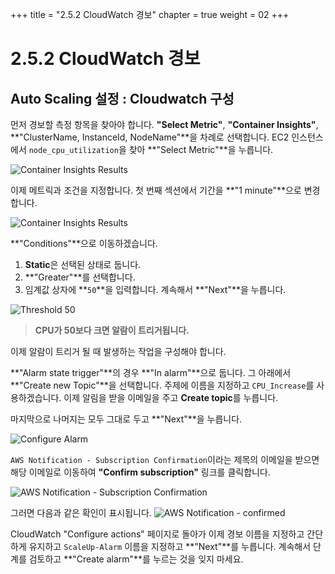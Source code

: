 +++
title = "2.5.2 CloudWatch 경보"
chapter = true
weight = 02
+++

# 2.5.2 CloudWatch 경보
## Auto Scaling 설정 : Cloudwatch 구성

먼저 경보할 측정 항목을 찾아야 합니다. **"Select Metric"**, **"Container Insights"**, **"ClusterName, InstanceId, NodeName"**을 차례로 선택합니다. EC2 인스턴스에서 `node_cpu_utilization`을 찾아 **"Select Metric"**을 누릅니다.

![Container Insights Results](/images/aws_select_cpu_utilization.png)

 이제 메트릭과 조건을 지정합니다. 첫 번째 섹션에서 기간을 **"1 minute"**으로 변경합니다.

![Container Insights Results](/images/aws_period_1min.png)

**"Conditions"**으로 이동하겠습니다.

1. **Static**은 선택된 상태로 둡니다.
2. **"Greater"**를 선택합니다.
3. 임계값 상자에 **`50`**을 입력합니다.
계속해서 **"Next"**을 누릅니다.


![Threshold 50](/images/aws_conditions_50.png)


> **CPU가 50보다 크면 알람이 트리거됩니다.**

이제 알람이 트리거 될 때 발생하는 작업을 구성해야 합니다.

**"Alarm state trigger"**의 경우 **"In alarm"**으로 둡니다. 그 아래에서 **"Create new Topic"**을 선택합니다. 주제에 이름을 지정하고 `CPU_Increase`를 사용하겠습니다. 이제 알림을 받을 이메일을 주고 **Create topic**를 누릅니다.

마지막으로 나머지는 모두 그대로 두고 **"Next"**을 누릅니다.

![Configure Alarm](/images/aws_configure_alarm_actions.png)

`AWS Notification - Subscription Confirmation`이라는 제목의 이메일을 받으면 해당 이메일로 이동하여 **"Confirm subscription"** 링크를 클릭합니다.

![AWS Notification - Subscription Confirmation](/images/aws_notification_subscription_confirmation.png)

그러면 다음과 같은 확인이 표시됩니다.
![AWS Notification - confirmed](/images/aws_subscription_confirmed.png)


CloudWatch "Configure actions" 페이지로 돌아가 이제 경보 이름을 지정하고 간단하게 유지하고 `ScaleUp-Alarm` 이름을 지정하고 **"Next"**를 누릅니다. 계속해서 단계를 검토하고 **"Create alarm"**를 누르는 것을 잊지 마세요.